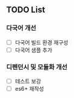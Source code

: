 ## TODO List

### 다국어 개선
- [ ] 다국어 빌드 환경 재구성
- [ ] 다국어 샘플 추가

### 디펜던시 및 모듈화 개선
- [ ] 테스트 보강
- [ ] es6+ 재작성
